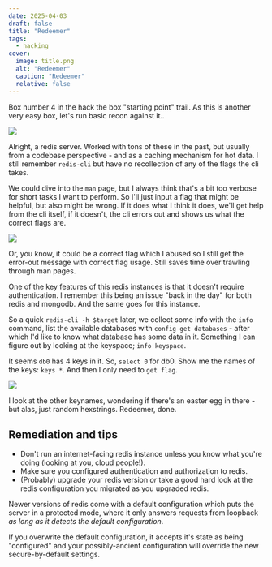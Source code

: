 ```yaml
---
date: 2025-04-03
draft: false
title: "Redeemer"
tags:
  - hacking
cover:
  image: title.png
  alt: "Redeemer"
  caption: "Redeemer"
  relative: false
---
```


Box number 4 in the hack the box "starting point" trail. As this is another very easy box, let's run basic recon against it..

![](redeemer-1.png)

Alright, a redis server. Worked with tons of these in the past, but usually from a codebase perspective - and as a caching mechanism for hot data. I still remember `redis-cli` but have no recollection of any of the flags the cli takes. 

We could dive into the `man` page, but I always think that's a bit too verbose for short tasks I want to perform. So I'll just input a flag that might be helpful, but also might be wrong. If it does what I think it does, we'll get help from the cli itself, if it doesn't, the cli errors out and shows us what the correct flags are.

![](redeemer-2.png)

Or, you know, it could be a correct flag which I abused so I still get the error-out message with correct flag usage. Still saves time over trawling through man pages.

One of the key features of this redis instances is that it doesn't require authentication. I remember this being an issue "back in the day" for both redis and mongodb. And the same goes for this instance.

So a quick `redis-cli -h $target` later, we collect some info with the `info` command, list the available databases with `config get databases` - after which I'd like to know what database has some data in it. Something I can figure out by looking at the keyspace; `info keyspace`.

It seems `db0` has 4 keys in it. So, `select 0` for db0. Show me the names of the keys: `keys *`. And then I only need to `get flag`.

![](redeemer-3.png)

I look at the other keynames, wondering if there's an easter egg in there - but alas, just random hexstrings. Redeemer, done.

## Remediation and tips

- Don't run an internet-facing redis instance unless you know what you're doing (looking at you, cloud people!).
- Make sure you configured authentication and authorization to redis.
- (Probably) upgrade your redis version _or_ take a good hard look at the redis configuration you migrated as you upgraded redis. 

Newer versions of redis come with a default configuration which puts the server in a protected mode, where it only answers requests from loopback _as long as it detects the default configuration_. 

If you overwrite the default configuration, it accepts it's state as being "configured" and your possibly-ancient configuration will override the new secure-by-default settings.